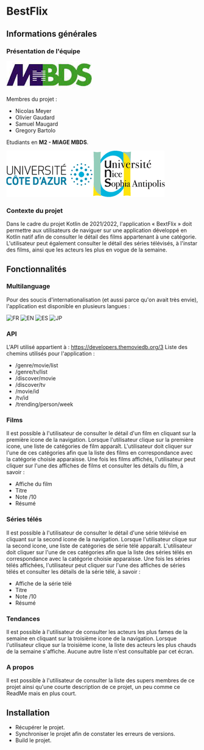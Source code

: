 # BestFlix
## Informations générales
### Présentation de l'équipe
[![MBDS](https://raw.githubusercontent.com/NicolasMeyerMiage/the-movie-app/master/images/mbds.png)](http://mbds-fr.org)

Membres du projet : 
- Nicolas Meyer
- Olivier Gaudard
- Samuel Maugard
- Gregory Bartolo

Etudiants en **M2 - MIAGE MBDS**. 

[![UNICE](https://raw.githubusercontent.com/NicolasMeyerMiage/the-movie-app/master/images/univ.png)](https://univ-cotedazur.fr)

### Contexte du projet
Dans le cadre du projet Kotlin de 2021/2022, l'application « BextFlix » doit permettre aux utilisateurs de naviguer sur une application développé en Kotlin natif afin de consulter le détail des films appartenant à une catégorie. L'utilisateur peut également consulter le détail des séries télévisés, à l'instar des films, ainsi que les acteurs les plus en vogue de la semaine. 

## Fonctionnalités 

### Multilanguage
Pour des soucis d'internationalisation (et aussi parce qu'on avait très envie), l'application est disponible en plusieurs langues : 

![FR](https://cdn-icons-png.flaticon.com/128/939/939621.png)    ![EN](https://cdn-icons-png.flaticon.com/128/939/939631.png)    ![ES](https://cdn-icons-png.flaticon.com/128/939/939640.png)    ![JP](https://cdn-icons-png.flaticon.com/128/939/939616.png)

### API
L'API utilisé appartient à : https://developers.themoviedb.org/3
Liste des chemins utilisés pour l'application :
- /genre/movie/list
- /genre/tv/list
- /discover/movie
- /discover/tv
- /movie/id
- /tv/id
- /trending/person/week

### Films
Il est possible à l'utilisateur de consulter le détail d'un film en cliquant sur la première icone de la navigation.
Lorsque l'utilisateur clique sur la première icone, une liste de catégories de film apparaît. L'utilisateur doit cliquer sur l'une de ces catégories afin que la liste des films en correspondance avec la catégorie choisie apparaisse. 
Une fois les films affichés, l'utilisateur peut cliquer sur l'une des affiches de films et consulter les détails du film, à savoir :
- Affiche du film
- Titre
- Note /10
- Résumé

### Séries télés
Il est possible à l'utilisateur de consulter le détail d'une série télévisé en cliquant sur la second icone de la navigation.
Lorsque l'utilisateur clique sur la second icone, une liste de catégories de série télé apparaît. L'utilisateur doit cliquer sur l'une de ces catégories afin que la liste des séries télés en correspondance avec la catégorie choisie apparaisse. 
Une fois les séries télés affichées, l'utilisateur peut cliquer sur l'une des affiches de séries télés et consulter les détails de la série télé, à savoir :
- Affiche de la série télé
- Titre
- Note /10
- Résumé

### Tendances
Il est possible à l'utilisateur de consulter les acteurs les plus fames de la semaine en cliquant sur la troisième icone de la navigation.
Lorsque l'utilisateur clique sur la troisième icone, la liste des acteurs les plus chauds de la semaine s'affiche. Aucune autre liste n'est consultable par cet écran.

### A propos
Il est possible à l'utilisateur de consulter la liste des supers membres de ce projet ainsi qu'une courte description de ce projet, un peu comme ce ReadMe mais en plus court.

## Installation 
- Récupérer le projet.
- Synchroniser le projet afin de constater les erreurs de versions.
- Build le projet.
